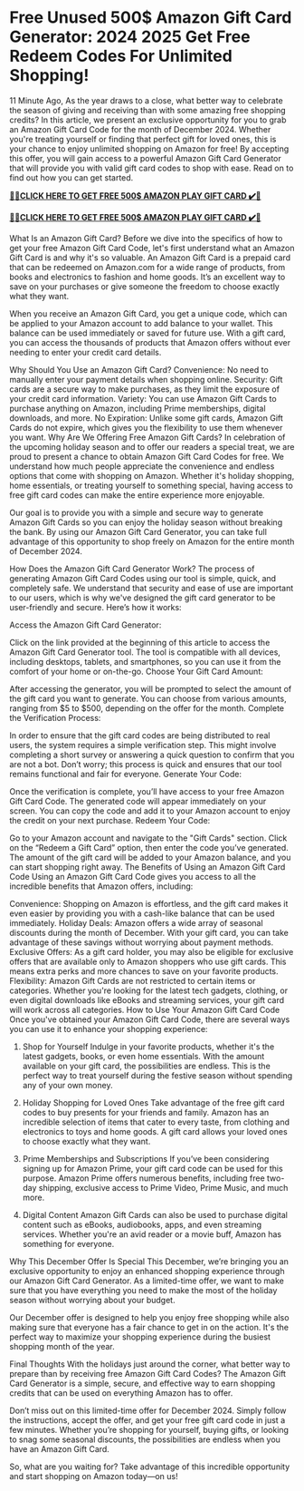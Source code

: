 # Free Unused 500$ Amazon Gift Card Generator: 2024 2025 Get Free Redeem Codes For Unlimited Shopping!

11 Minute Ago, As the year draws to a close, what better way to celebrate the season of giving and receiving than with some amazing free shopping credits? In this article, we present an exclusive opportunity for you to grab an Amazon Gift Card Code for the month of December 2024. Whether you're treating yourself or finding that perfect gift for loved ones, this is your chance to enjoy unlimited shopping on Amazon for free! By accepting this offer, you will gain access to a powerful Amazon Gift Card Generator that will provide you with valid gift card codes to shop with ease. Read on to find out how you can get started.

**[🎁🎁CLICK HERE TO GET FREE 500$ AMAZON PLAY GIFT CARD ✔️🎁](https://tinyurl.com/53rzc6k4)**

**[🎁🎁CLICK HERE TO GET FREE 500$ AMAZON PLAY GIFT CARD ✔️🎁](https://tinyurl.com/53rzc6k4)**

What Is an Amazon Gift Card?
Before we dive into the specifics of how to get your free Amazon Gift Card Code, let's first understand what an Amazon Gift Card is and why it's so valuable. An Amazon Gift Card is a prepaid card that can be redeemed on Amazon.com for a wide range of products, from books and electronics to fashion and home goods. It’s an excellent way to save on your purchases or give someone the freedom to choose exactly what they want.

When you receive an Amazon Gift Card, you get a unique code, which can be applied to your Amazon account to add balance to your wallet. This balance can be used immediately or saved for future use. With a gift card, you can access the thousands of products that Amazon offers without ever needing to enter your credit card details.

Why Should You Use an Amazon Gift Card?
Convenience: No need to manually enter your payment details when shopping online.
Security: Gift cards are a secure way to make purchases, as they limit the exposure of your credit card information.
Variety: You can use Amazon Gift Cards to purchase anything on Amazon, including Prime memberships, digital downloads, and more.
No Expiration: Unlike some gift cards, Amazon Gift Cards do not expire, which gives you the flexibility to use them whenever you want.
Why Are We Offering Free Amazon Gift Cards?
In celebration of the upcoming holiday season and to offer our readers a special treat, we are proud to present a chance to obtain Amazon Gift Card Codes for free. We understand how much people appreciate the convenience and endless options that come with shopping on Amazon. Whether it's holiday shopping, home essentials, or treating yourself to something special, having access to free gift card codes can make the entire experience more enjoyable.

Our goal is to provide you with a simple and secure way to generate Amazon Gift Cards so you can enjoy the holiday season without breaking the bank. By using our Amazon Gift Card Generator, you can take full advantage of this opportunity to shop freely on Amazon for the entire month of December 2024.

How Does the Amazon Gift Card Generator Work?
The process of generating Amazon Gift Card Codes using our tool is simple, quick, and completely safe. We understand that security and ease of use are important to our users, which is why we've designed the gift card generator to be user-friendly and secure. Here’s how it works:

Access the Amazon Gift Card Generator:

Click on the link provided at the beginning of this article to access the Amazon Gift Card Generator tool.
The tool is compatible with all devices, including desktops, tablets, and smartphones, so you can use it from the comfort of your home or on-the-go.
Choose Your Gift Card Amount:

After accessing the generator, you will be prompted to select the amount of the gift card you want to generate.
You can choose from various amounts, ranging from $5 to $500, depending on the offer for the month.
Complete the Verification Process:

In order to ensure that the gift card codes are being distributed to real users, the system requires a simple verification step.
This might involve completing a short survey or answering a quick question to confirm that you are not a bot. Don’t worry; this process is quick and ensures that our tool remains functional and fair for everyone.
Generate Your Code:

Once the verification is complete, you’ll have access to your free Amazon Gift Card Code.
The generated code will appear immediately on your screen. You can copy the code and add it to your Amazon account to enjoy the credit on your next purchase.
Redeem Your Code:

Go to your Amazon account and navigate to the "Gift Cards" section.
Click on the “Redeem a Gift Card” option, then enter the code you’ve generated.
The amount of the gift card will be added to your Amazon balance, and you can start shopping right away.
The Benefits of Using an Amazon Gift Card Code
Using an Amazon Gift Card Code gives you access to all the incredible benefits that Amazon offers, including:

Convenience: Shopping on Amazon is effortless, and the gift card makes it even easier by providing you with a cash-like balance that can be used immediately.
Holiday Deals: Amazon offers a wide array of seasonal discounts during the month of December. With your gift card, you can take advantage of these savings without worrying about payment methods.
Exclusive Offers: As a gift card holder, you may also be eligible for exclusive offers that are available only to Amazon shoppers who use gift cards. This means extra perks and more chances to save on your favorite products.
Flexibility: Amazon Gift Cards are not restricted to certain items or categories. Whether you're looking for the latest tech gadgets, clothing, or even digital downloads like eBooks and streaming services, your gift card will work across all categories.
How to Use Your Amazon Gift Card Code
Once you've obtained your Amazon Gift Card Code, there are several ways you can use it to enhance your shopping experience:

1. Shop for Yourself
Indulge in your favorite products, whether it's the latest gadgets, books, or even home essentials. With the amount available on your gift card, the possibilities are endless. This is the perfect way to treat yourself during the festive season without spending any of your own money.

2. Holiday Shopping for Loved Ones
Take advantage of the free gift card codes to buy presents for your friends and family. Amazon has an incredible selection of items that cater to every taste, from clothing and electronics to toys and home goods. A gift card allows your loved ones to choose exactly what they want.

3. Prime Memberships and Subscriptions
If you’ve been considering signing up for Amazon Prime, your gift card code can be used for this purpose. Amazon Prime offers numerous benefits, including free two-day shipping, exclusive access to Prime Video, Prime Music, and much more.

4. Digital Content
Amazon Gift Cards can also be used to purchase digital content such as eBooks, audiobooks, apps, and even streaming services. Whether you're an avid reader or a movie buff, Amazon has something for everyone.

Why This December Offer Is Special
This December, we’re bringing you an exclusive opportunity to enjoy an enhanced shopping experience through our Amazon Gift Card Generator. As a limited-time offer, we want to make sure that you have everything you need to make the most of the holiday season without worrying about your budget.

Our December offer is designed to help you enjoy free shopping while also making sure that everyone has a fair chance to get in on the action. It's the perfect way to maximize your shopping experience during the busiest shopping month of the year.

Final Thoughts
With the holidays just around the corner, what better way to prepare than by receiving free Amazon Gift Card Codes? The Amazon Gift Card Generator is a simple, secure, and effective way to earn shopping credits that can be used on everything Amazon has to offer.

Don’t miss out on this limited-time offer for December 2024. Simply follow the instructions, accept the offer, and get your free gift card code in just a few minutes. Whether you’re shopping for yourself, buying gifts, or looking to snag some seasonal discounts, the possibilities are endless when you have an Amazon Gift Card.

So, what are you waiting for? Take advantage of this incredible opportunity and start shopping on Amazon today—on us!

